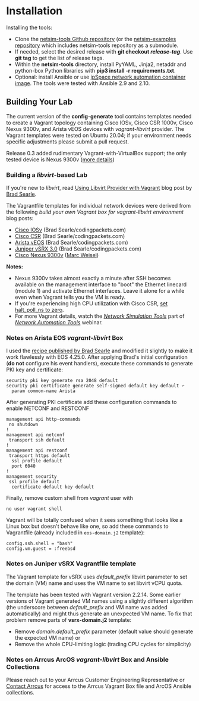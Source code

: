 # Installation

Installing the tools:

* Clone the [netsim-tools Github repository](https://github.com/ipspace/netsim-tools) (or the [netsim-examples repository](https://github.com/ipspace/netsim-examples/) which includes netsim-tools repository as a submodule.
* If needed, select the desired release with **git checkout _release-tag_**. Use **git tag** to get the list of release tags.
* Within the **netsim-tools** directory, install PyYAML, Jinja2, netaddr and python-box Python libraries with **pip3 install -r requirements.txt**.
* Optional: install Ansible or use [ipSpace network automation container image](https://hub.docker.com/r/ipspace/automation). The tools were tested with Ansible 2.9 and 2.10.

## Building Your Lab

The current version of the **config-generate** tool contains templates needed to create a Vagrant topology containing Cisco IOSv, Cisco CSR 1000v, Cisco Nexus 9300v, and Arista vEOS devices with *vagrant-libvirt* provider. The Vagrant templates were tested on Ubuntu 20.04; if your environment needs specific adjustments please submit a pull request.

Release 0.3 added rudimentary Vagrant-with-VirtualBox support; the only tested device is Nexus 9300v ([more details](platforms.html#virtualbox-support-limitations))

### Building a *libvirt*-based Lab

If you're new to *libvirt*, read [Using Libvirt Provider with Vagrant](https://codingpackets.com/blog/using-the-libvirt-provider-with-vagrant/) blog post by [Brad Searle](https://www.linkedin.com/in/bradleysearle/).

The Vagrantfile templates for individual network devices were derived from the following *build your own Vagrant box for vagrant-libvirt environment* blog posts:

* [Cisco IOSv](https://codingpackets.com/blog/cisco-iosv-vagrant-libvirt-box-install/) (Brad Searle/codingpackets.com)
* [Cisco CSR](https://codingpackets.com/blog/cisco-csr-1000v-vagrant-libvirt-box-install/) (Brad Searle/codingpackets.com)
* [Arista vEOS](https://codingpackets.com/blog/arista-veos-vagrant-libvirt-box-install/) (Brad Searle/codingpackets.com)
* [Juniper vSRX 3.0](https://codingpackets.com/blog/juniper-vsrx3-0-vagrant-libvirt-box-install/) (Brad Searle/codingpackets.com)
* [Cisco Nexus 9300v](https://github.com/mweisel/cisco-nxos9kv-vagrant-libvirt) ([Marc Weisel](https://www.linkedin.com/in/marcweisel/))

**Notes:**

* Nexus 9300v takes almost exactly a minute after SSH becomes available on the management interface to "boot" the Ethernet linecard (module 1) and activate Ethernet interfaces. Leave it alone for a while even when Vagrant tells you the VM is ready.
* If you're experiencing high CPU utilization with Cisco CSR, [set halt_poll_ns to zero](https://codingpackets.com/blog/kvm-host-high-cpu-fix/).
* For more Vagrant details, watch the *[Network Simulation Tools](https://my.ipspace.net/bin/list?id=NetTools#SIMULATE)* part of *[Network Automation Tools](https://www.ipspace.net/Network_Automation_Tools)* webinar.

### Notes on Arista EOS *vagrant-libvirt* Box

I used the [recipe published by Brad Searle](https://codingpackets.com/blog/arista-veos-vagrant-libvirt-box-install/) and modified it slightly to make it work flawlessly with EOS 4.25.0. After applying Brad's initial configuration (**do not** configure his event handlers), execute these commands to generate PKI key and certificate:

```
security pki key generate rsa 2048 default
security pki certificate generate self-signed default key default ↩
  param common-name Arista
```

After generating PKI certificate add these configuration commands to enable NETCONF and RESTCONF

```
management api http-commands
 no shutdown
!
management api netconf
 transport ssh default
!
management api restconf
 transport https default
  ssl profile default
  port 6040
!
management security
 ssl profile default
  certificate default key default
```

Finally, remove custom shell from *vagrant* user with

```
no user vagrant shell
```

Vagrant will be totally confused when it sees something that looks like a Linux box but doesn't behave like one, so add these commands to Vagrantfile (already included in `eos-domain.j2` template):

```
config.ssh.shell = "bash"
config.vm.guest = :freebsd
```

### Notes on Juniper vSRX Vagrantfile template

The Vagrant template for vSRX uses _default\_prefix_ libvirt parameter to set the domain (VM) name and uses the VM name to set libvirt vCPU quota.

The template has been tested with Vagrant version 2.2.14. Some earlier versions of Vagrant generated VM names using a slightly different algorithm (the underscore between _default\_prefix_ and VM name was added automatically) and might thus generate an unexpected VM name. To fix that problem remove parts of **vsrx-domain.j2** template:

* Remove _domain.default\_prefix_ parameter (default value should generate the expected VM name) or
* Remove the whole CPU-limiting logic (trading CPU cycles for simplicity)

### Notes on Arrcus ArcOS *vagrant-libvirt* Box and Ansible Collections

Please reach out to your Arrcus Customer Engineering Representative or [Contact Arrcus](https://www.arrcus.com/contact-us) for access to the Arrcus Vagrant Box file and ArcOS Ansible collections.

